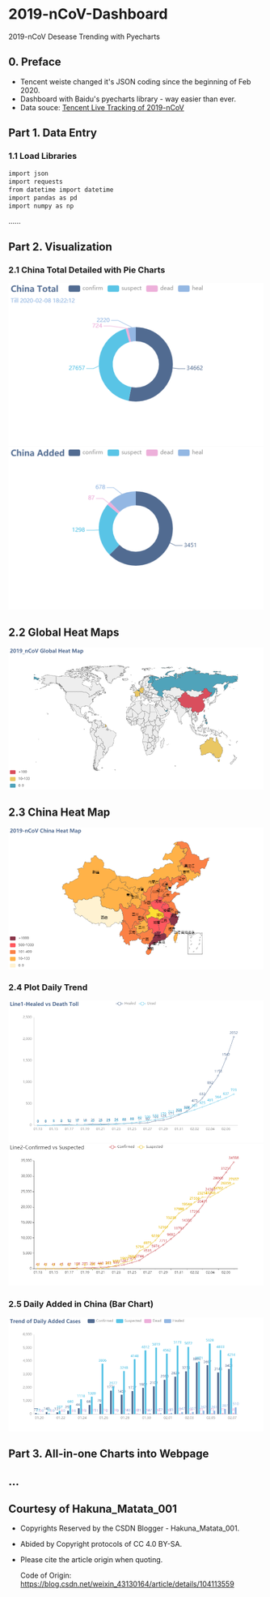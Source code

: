 # 2019-nCoV-Dashboard
2019-nCoV Desease Trending with Pyecharts

## 0. Preface
* Tencent weiste changed it's JSON coding since the beginning of Feb 2020.
* Dashboard with Baidu's pyecharts library - way easier than ever.
* Data souce: [Tencent Live Tracking of 2019-nCoV](https://news.qq.com/zt2020/page/feiyan.htm)

## Part 1. Data Entry

### 1.1 Load Libraries
```import time 
import json
import requests
from datetime import datetime
import pandas as pd 
import numpy as np
```
......

## Part 2. Visualization

### 2.1 China Total Detailed with Pie Charts
![image.png](./res/piechart_1.png)
![image.png](./res/piechart_2.png)

## 2.2 Global Heat Maps
![image.png](./res/heatmap_1.png)

## 2.3 China Heat Map
![image.png](./res/heatmap_2.png)

### 2.4 Plot Daily Trend
![image.png](./res/linechart_1.png)
![image.png](./res/linechart_2.png)

### 2.5 Daily Added in China (Bar Chart)
![image.png](./res/barchart_1.png)

## Part 3. All-in-one Charts into Webpage
...
----
## Courtesy of Hakuna_Matata_001

* Copyrights Reserved by the CSDN Blogger - Hakuna_Matata_001.
* Abided by Copyright protocols of CC 4.0 BY-SA. 
* Please cite the article origin when quoting.

  Code of Origin: https://blog.csdn.net/weixin_43130164/article/details/104113559
  
